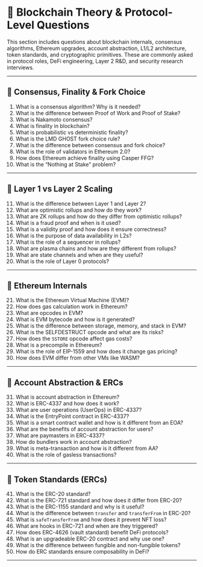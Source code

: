 # 🧠 Blockchain Theory & Protocol-Level Questions

This section includes questions about blockchain internals, consensus algorithms, Ethereum upgrades, account abstraction, L1/L2 architecture, token standards, and cryptographic primitives. These are commonly asked in protocol roles, DeFi engineering, Layer 2 R&D, and security research interviews.

---

## 📁 Consensus, Finality & Fork Choice

1. What is a consensus algorithm? Why is it needed?  
2. What is the difference between Proof of Work and Proof of Stake?  
3. What is Nakamoto consensus?  
4. What is finality in blockchain?  
5. What is probabilistic vs deterministic finality?  
6. What is the LMD GHOST fork choice rule?  
7. What is the difference between consensus and fork choice?  
8. What is the role of validators in Ethereum 2.0?  
9. How does Ethereum achieve finality using Casper FFG?  
10. What is the “Nothing at Stake” problem?

---

## 📁 Layer 1 vs Layer 2 Scaling

11. What is the difference between Layer 1 and Layer 2?  
12. What are optimistic rollups and how do they work?  
13. What are ZK rollups and how do they differ from optimistic rollups?  
14. What is a fraud proof and when is it used?  
15. What is a validity proof and how does it ensure correctness?  
16. What is the purpose of data availability in L2s?  
17. What is the role of a sequencer in rollups?  
18. What are plasma chains and how are they different from rollups?  
19. What are state channels and when are they useful?  
20. What is the role of Layer 0 protocols?

---

## 📁 Ethereum Internals

21. What is the Ethereum Virtual Machine (EVM)?  
22. How does gas calculation work in Ethereum?  
23. What are opcodes in EVM?  
24. What is EVM bytecode and how is it generated?  
25. What is the difference between storage, memory, and stack in EVM?  
26. What is the SELFDESTRUCT opcode and what are its risks?  
27. How does the `SSTORE` opcode affect gas costs?  
28. What is a precompile in Ethereum?  
29. What is the role of EIP-1559 and how does it change gas pricing?  
30. How does EVM differ from other VMs like WASM?

---

## 📁 Account Abstraction & ERCs

31. What is account abstraction in Ethereum?  
32. What is ERC-4337 and how does it work?  
33. What are user operations (UserOps) in ERC-4337?  
34. What is the EntryPoint contract in ERC-4337?  
35. What is a smart contract wallet and how is it different from an EOA?  
36. What are the benefits of account abstraction for users?  
37. What are paymasters in ERC-4337?  
38. How do bundlers work in account abstraction?  
39. What is meta-transaction and how is it different from AA?  
40. What is the role of gasless transactions?

---

## 📁 Token Standards (ERCs)

41. What is the ERC-20 standard?  
42. What is the ERC-721 standard and how does it differ from ERC-20?  
43. What is the ERC-1155 standard and why is it useful?  
44. What is the difference between `transfer` and `transferFrom` in ERC-20?  
45. What is `safeTransferFrom` and how does it prevent NFT loss?  
46. What are hooks in ERC-721 and when are they triggered?  
47. How does ERC-4626 (vault standard) benefit DeFi protocols?  
48. What is an upgradeable ERC-20 contract and why use one?  
49. What is the difference between fungible and non-fungible tokens?  
50. How do ERC standards ensure composability in DeFi?

---
